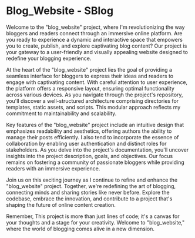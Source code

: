 # Blog_Website - SBlog

Welcome to the "blog_website" project, where I'm revolutionizing the way bloggers and readers connect through an immersive online platform. Are you ready to experience a dynamic and interactive space that empowers you to create, publish, and explore captivating blog content? Our project is your gateway to a user-friendly and visually appealing website designed to redefine your blogging experience.

At the heart of the "blog_website" project lies the goal of providing a seamless interface for bloggers to express their ideas and readers to engage with captivating content. With careful attention to user experience, the platform offers a responsive layout, ensuring optimal functionality across various devices. As you navigate through the project's repository, you'll discover a well-structured architecture comprising directories for templates, static assets, and scripts. This modular approach reflects my commitment to maintainability and scalability.

Key features of the "blog_website" project include an intuitive design that emphasizes readability and aesthetics, offering authors the ability to manage their posts efficiently. I also tend to incorporate the essence of collaboration by enabling user authentication and distinct roles for stakeholders. As you delve into the project's documentation, you'll uncover insights into the project description, goals, and objectives. Our focus remains on fostering a community of passionate bloggers while providing readers with an immersive experience.

Join us on this exciting journey as I continue to refine and enhance the "blog_website" project. Together, we're redefining the art of blogging, connecting minds and sharing stories like never before. Explore the codebase, embrace the innovation, and contribute to a project that's shaping the future of online content creation.

Remember, This project is more than just lines of code; it's a canvas for your thoughts and a stage for your creativity. Welcome to "blog_website," where the world of blogging comes alive in a new dimension.
